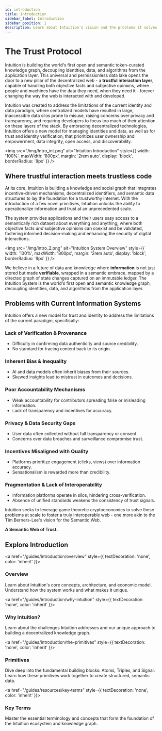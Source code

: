 ```yaml
---
id: introduction
title: Introduction
sidebar_label: Introduction
sidebar_position: 2
description: Learn about Intuition's vision and the problems it solves
---
```


# The Trust Protocol

Intuition is building the world's first open and semantic token-curated knowledge graph, decoupling identities, data, and algorithms from the application layer. This universal and permissionless data lake opens the door to a new pillar of the decentralized web - a **trustful interaction layer**, capable of handling both objective facts and subjective opinions, where people and machines have the data they need, when they need it - forever changing the way the web is interacted with and developed.

Intuition was created to address the limitations of the current identity and data paradigm, where centralized models have resulted in large, inaccessible data silos prone to misuse, raising concerns over privacy and transparency, and requiring developers to focus too much of their attention on these layers of the stack. By embracing decentralized technologies, Intuition offers a new model for managing identities and data, as well as for trust and identity verification, that prioritizes user ownership and empowerment, data integrity, open access, and discoverability.

<img src="/img/Intro_int.png" alt="Intuition Introduction" style={{ width: '100%', maxWidth: '800px', margin: '2rem auto', display: 'block', borderRadius: '8px' }} />

## Where trustful interaction meets trustless code

At its core, Intuition is building a knowledge and social graph that integrates incentive-driven mechanisms, decentralized identifiers, and semantic data structures to lay the foundation for a trustworthy internet. With the introduction of a few novel primitives, Intuition unlocks the ability to operationalize information and trust at an unprecedented scale.

The system provides applications and their users easy access to a semantically rich dataset about everything and anything, where both objective facts *and* subjective opinions can coexist and be validated, fostering informed decision-making and enhancing the security of digital interactions.

<img src="/img/intro_2.png" alt="Intuition System Overview" style={{ width: '100%', maxWidth: '800px', margin: '2rem auto', display: 'block', borderRadius: '8px' }} />

We believe in a future of data and knowledge where **information** is not just stored but made **verifiable**, wrapped in a semantic embrace, mapped by a directed graph of state changes captured on an immutable ledger. The Intuition System is the world's first open and semantic knowledge graph, decoupling identities, data, and algorithms from the application layer.

## Problems with Current Information Systems

Intuition offers a new model for trust and identity to address the limitations of the current paradigm, specifically:

### **Lack of Verification & Provenance**

- Difficulty in confirming data authenticity and source credibility.
- No standard for tracing content back to its origin.

### **Inherent Bias & Inequality**

- AI and data models often inherit biases from their sources.
- Skewed insights lead to mistrust in outcomes and decisions.

### **Poor Accountability Mechanisms**

- Weak accountability for contributors spreading false or misleading information.
- Lack of transparency and incentives for accuracy.

### **Privacy & Data Security Gaps**

- User data often collected without full transparency or consent
- Concerns over data breaches and surveillance compromise trust.

### **Incentives Misaligned with Quality**

- Platforms prioritize engagement (clicks, views) over information accuracy.
- Sensationalism is rewarded more than credibility.

### **Fragmentation & Lack of Interoperability**

- Information platforms operate in silos, hindering cross-verification.
- Absence of unified standards weakens the consistency of trust signals.

Intuition seeks to leverage game theoretic cryptoeconomics to solve these problems at scale to foster a truly interoperable web - one more akin to the Tim Berners-Lee's vision for the Semantic Web.

**A Semantic Web of Trust.**

## Explore Introduction

<div style={{ display: 'flex', flexDirection: 'column', gap: '1.5rem', marginBottom: '2rem' }}>

<a href="/guides/introduction/overview" style={{ textDecoration: 'none', color: 'inherit' }}>
<div style={{ border: '1px solid var(--ifm-color-emphasis-300)', borderRadius: '8px', padding: '1.5rem', backgroundColor: 'var(--ifm-background-color)', height: '100%', display: 'flex', flexDirection: 'column' }} className="docs-card">
<h3 style={{ marginTop: 0, marginBottom: '1rem' }}>Overview</h3>
<p style={{ marginBottom: '1rem', color: 'var(--ifm-color-emphasis-700)', flex: 1 }}>
Learn about Intuition's core concepts, architecture, and economic model. Understand how the system works and what makes it unique.
</p>
</div>
</a>

<a href="/guides/introduction/why-intuition" style={{ textDecoration: 'none', color: 'inherit' }}>
<div style={{ border: '1px solid var(--ifm-color-emphasis-300)', borderRadius: '8px', padding: '1.5rem', backgroundColor: 'var(--ifm-background-color)', height: '100%', display: 'flex', flexDirection: 'column' }} className="docs-card">
<h3 style={{ marginTop: 0, marginBottom: '1rem' }}>Why Intuition?</h3>
<p style={{ marginBottom: '1rem', color: 'var(--ifm-color-emphasis-700)', flex: 1 }}>
Learn about the challenges Intuition addresses and our unique approach to building a decentralized knowledge graph.
</p>
</div>
</a>

<a href="/guides/introduction/the-primitives" style={{ textDecoration: 'none', color: 'inherit' }}>
<div style={{ border: '1px solid var(--ifm-color-emphasis-300)', borderRadius: '8px', padding: '1.5rem', backgroundColor: 'var(--ifm-background-color)', height: '100%', display: 'flex', flexDirection: 'column' }} className="docs-card">
<h3 style={{ marginTop: 0, marginBottom: '1rem' }}>Primitives</h3>
<p style={{ marginBottom: '1rem', color: 'var(--ifm-color-emphasis-700)', flex: 1 }}>
Dive deep into the fundamental building blocks: Atoms, Triples, and Signal. Learn how these primitives work together to create structured, semantic data.
</p>
</div>
</a>

<a href="/guides/resources/key-terms" style={{ textDecoration: 'none', color: 'inherit' }}>
<div style={{ border: '1px solid var(--ifm-color-emphasis-300)', borderRadius: '8px', padding: '1.5rem', backgroundColor: 'var(--ifm-background-color)', height: '100%', display: 'flex', flexDirection: 'column' }} className="docs-card">
<h3 style={{ marginTop: 0, marginBottom: '1rem' }}>Key Terms</h3>
<p style={{ marginBottom: '1rem', color: 'var(--ifm-color-emphasis-700)', flex: 1 }}>
Master the essential terminology and concepts that form the foundation of the Intuition ecosystem and knowledge graph.
</p>
</div>
</a>

</div> 